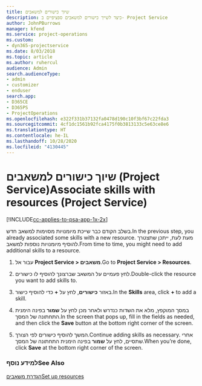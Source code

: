 ```yaml
---
title: שיוך כישורים למשאבים
description: כיצד לשייך כישורים למשאבים ספציפיים ב- Project Service
author: JohnPBurrows
manager: kfend
ms.service: project-operations
ms.custom:
- dyn365-projectservice
ms.date: 8/03/2018
ms.topic: article
ms.author: ruhercul
audience: Admin
search.audienceType:
- admin
- customizer
- enduser
search.app:
- D365CE
- D365PS
- ProjectOperations
ms.openlocfilehash: e322f331b37132fa0478d190c10f3bf67c22fda3
ms.sourcegitcommit: 4cf1dc1561b92fca4175f0b3813133c5e63ce8e6
ms.translationtype: HT
ms.contentlocale: he-IL
ms.lasthandoff: 10/28/2020
ms.locfileid: "4130445"
---
```

# <a name="associate-skills-with-resources-project-service"></a><span data-ttu-id="cff17-103">שיוך כישורים למשאבים (Project Service)</span><span class="sxs-lookup"><span data-stu-id="cff17-103">Associate skills with resources (Project Service)</span></span>

[!INCLUDE[cc-applies-to-psa-app-1x-2x](../includes/cc-applies-to-psa-app-1x-2x.md)]

<span data-ttu-id="cff17-104">בשלב הקודם כבר שייכת מיומנויות מסוימות למשאב חדש.</span><span class="sxs-lookup"><span data-stu-id="cff17-104">In the previous step, you already associated some skills with  a new resource.</span></span> <span data-ttu-id="cff17-105">מעת לעת, ייתכן שתצטרך להוסיף מיומנויות נוספות למשאב.</span><span class="sxs-lookup"><span data-stu-id="cff17-105">From time to time, you might need to add additional skills to a resource.</span></span>  
  
1.  <span data-ttu-id="cff17-106">עבור אל **Project Service > משאבים**.</span><span class="sxs-lookup"><span data-stu-id="cff17-106">Go to **Project Service > Resources**.</span></span>  
  
2.  <span data-ttu-id="cff17-107">לחץ פעמיים על המשאב שברצונך להוסיף לו כישורים.</span><span class="sxs-lookup"><span data-stu-id="cff17-107">Double-click the resource you want to add skills to.</span></span>  
  
3.  <span data-ttu-id="cff17-108">באזור **כישורים**, לחץ על **+** כדי להוסיף כישור.</span><span class="sxs-lookup"><span data-stu-id="cff17-108">In the **Skills** area, click **+** to add a skill.</span></span>  
  
4.  <span data-ttu-id="cff17-109">במסך המוקפץ, מלא את השדות כנדרש ולאחר מכן לחץ על **שמור** בפינה הימנית התחתונה של המסך.</span><span class="sxs-lookup"><span data-stu-id="cff17-109">In the screen that pops up, fill in the fields as needed, and then click the **Save** button at the bottom right corner of the screen.</span></span>  
  
5.  <span data-ttu-id="cff17-110">המשך להוסיף כישורים לפי הצורך.</span><span class="sxs-lookup"><span data-stu-id="cff17-110">Continue adding skills as necessary.</span></span> <span data-ttu-id="cff17-111">אחרי שתסיים, לחץ על **שמור** בפינה הימנית התחתונה של המסך.</span><span class="sxs-lookup"><span data-stu-id="cff17-111">When you’re done, click **Save** at the bottom right corner of the screen.</span></span>  
  
### <a name="see-also"></a><span data-ttu-id="cff17-112">למידע נוסף</span><span class="sxs-lookup"><span data-stu-id="cff17-112">See Also</span></span>  
 [<span data-ttu-id="cff17-113">הגדרת משאבים</span><span class="sxs-lookup"><span data-stu-id="cff17-113">Set up resources</span></span>](../psa/set-up-resources.md)
